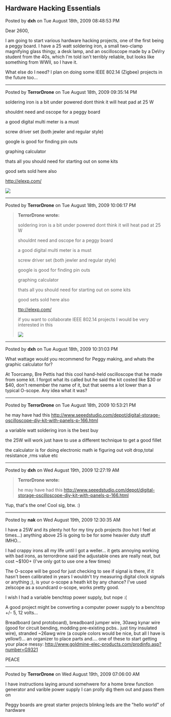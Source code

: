 ## Hardware Hacking Essentials
Posted by **dxh** on Tue August 18th, 2009 08:48:53 PM

Dear 2600,

I am going to start various hardware hacking projects, one of the first being a
peggy board.  I have a 25 watt soldering iron, a small two-clamp magnifying
glass thingy, a desk lamp, and an oscilloscope made by a DeVry student from the
40s, which I'm told isn't terribly reliable, but looks like something from WWII,
so I have it.

What else do I need?  I plan on doing some IEEE 802.14 (Zigbee) projects in the
future too...

--------------------------------------------------------------------------------

Posted by **TerrorDrone** on Tue August 18th, 2009 09:35:14 PM

soldering iron is a bit under powered dont think it will heat pad at 25 W

shouldnt need and oscope for a peggy board

a good digital multi meter is a must

screw driver set (both jewler and regular style)

google is good for finding pin outs

graphing calculator

thats all you should need for starting out on some kits

good sets sold here also

<http://elexp.com/>

![](http://thinkgeek.com/images/shill/hhh.png)

--------------------------------------------------------------------------------

Posted by **TerrorDrone** on Tue August 18th, 2009 10:06:17 PM

> **TerrorDrone wrote:**
>
> soldering iron is a bit under powered dont think it will heat pad at 25 W
>
> shouldnt need and oscope for a peggy board
>
> a good digital multi meter is a must
>
> screw driver set (both jewler and regular style)
>
> google is good for finding pin outs
>
> graphing calculator
>
> thats all you should need for starting out on some kits
>
> good sets sold here also
>
> <ttp://elexp.com/>
>
> if you want to collaborate IEEE 802.14 projects I would be very interested in this
>
> ![](http://thinkgeek.com/images/shill/hhh.png)

--------------------------------------------------------------------------------

Posted by **dxh** on Tue August 18th, 2009 10:31:03 PM

What wattage would you recommend for Peggy making, and whats the graphic
calculator for?

At Toorcamp, Bre Pettis had this cool hand-held oscilloscope that he made from
some kit.  I forgot what its called but he said the kit costed like $30 or $40,
don't remember the name of it, but that seems a lot lower than a typical
O-scope.  Any idea what it was?

--------------------------------------------------------------------------------

Posted by **TerrorDrone** on Tue August 18th, 2009 10:53:21 PM

he may have had this
<http://www.seeedstudio.com/depot/digital-storage-oscilloscope-diy-kit-with-panels-p-166.html>

a variable watt soldering iron is the best buy

the 25W will work just have to use a different technique  to get a good fillet

the calculator is for doing electronic math ie figuring out volt drop,total
resistance ,rms value etc

--------------------------------------------------------------------------------

Posted by **dxh** on Wed August 19th, 2009 12:27:19 AM

> **TerrorDrone wrote:**
>
> he may have had this
> <http://www.seeedstudio.com/depot/digital-storage-oscilloscope-diy-kit-with-panels-p-166.html>

Yup, that's the one!  Cool sig, btw. :)

--------------------------------------------------------------------------------

Posted by **nak** on Wed August 19th, 2009 12:30:35 AM

I have a 25W and its plenty hot for my tiny pcb projects (too hot I feel at
times...) anything above 25 is going to be for some heavier duty stuff IMHO...

I had crappy irons all my life until I got a weller... it gets annoying working
with bad irons, as terrordrone said the adjustable ones are really neat, but
cost ~$100+ (I've only got to use one a few times)

The O-scope will be good for just checking to see if signal is there, if it
hasn't been calibrated in years I wouldn't try measuring digital clock signals
or anything ;), is your o-scope a heath kit by any chance? I've used zelscope as
a soundcard o-scope, works pretty good.

I wish I had a variable benchtop power supply, but nope :(

A good project might be converting a computer power supply to a benchtop +/- 5,
12 volts...

Breadboard (and protoboard), breadboard jumper wire, 30awg kynar wire (good for
circuit bending, modding pre-existing pcbs.. just tiny insulated wire), stranded
~26awg wire (a couple colors would be nice, but all I have is yellow!)... an
organizer to place parts and.... one of these to start getting your place messy:
<http://www.goldmine-elec-products.com/prodinfo.asp?number=G9321>

PEACE

--------------------------------------------------------------------------------

Posted by **TerrorDrone** on Wed August 19th, 2009 07:06:00 AM

I have instructions laying around somehwere for a home brew function generator
and varible power supply I can prolly dig them out and pass them on

Peggy boards are great starter projects blinkng leds are the "hello world" of
hardware
